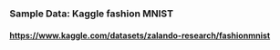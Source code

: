 ### Sample Data: Kaggle fashion MNIST
#### https://www.kaggle.com/datasets/zalando-research/fashionmnist
